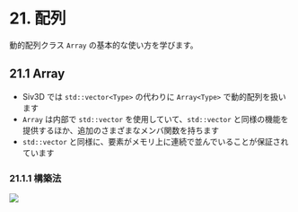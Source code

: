 # 21. 配列
動的配列クラス `Array` の基本的な使い方を学びます。

## 21.1 Array
- Siv3D では `std::vector<Type>` の代わりに `Array<Type>` で動的配列を扱います
- `Array` は内部で `std::vector` を使用していて、`std::vector` と同様の機能を提供するほか、追加のさまざまなメンバ関数を持ちます
- `std::vector` と同様に、要素がメモリ上に連続で並んでいることが保証されています

### 21.1.1 構築法
	
![](https://raw.githubusercontent.com/Siv3D/siv3d.site.resource/main/2025/tutorial2/xxxx/1.png)

```cpp

```

